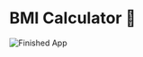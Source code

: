 


# BMI Calculator 💪


![Finished App](https://github.com/londonappbrewery/Images/blob/master/bmi-calc-demo.gif)

